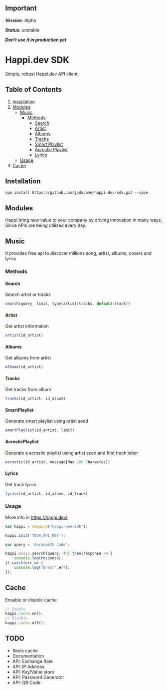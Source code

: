 ## Important
***Version:*** Alpha

***Status:*** unstable

***Don't use it in production yet***

# Happi.dev SDK
Simple, robust Happi.dev API client


## Table of Contents
1. [Installation](#installation)
2. [Modules](#modules)
    * [Music](#music)
        * [Methods](#methods)
            * [Search](#search)
            * [Artist](#artist)
            * [Albums](#albums)
            * [Tracks](#tracks)
            * [Smart Playlist](#smartplaylist)
            * [Acrostic Playlist](#acrosticplaylist)
            * [Lyrics](#lyrics)
    * [Usage](#usage)
4. [Cache](#cache)

## Installation
```bash
npm install https://github.com/jodacame/happi-dev-sdk.git --save
```


## Modules
Happi bring new value to your company by driving innovation in many ways. Since APIs are being utilized every day.

## Music
It provides free api to discover millions song, artist, albums, covers and lyrics

### Methods


#### Search
Search artist or tracks 
```javascript
search(query, limit, type[artist|tracks, default:track])
````
#### Artist
Get artist information
```javascript
artist(id_artist)
```
#### Albums
Get albums from artist 
```javascript
albums(id_artist)
```
#### Tracks
Get tracks from album 
```javascript
tracks(id_artist, id_album)
```
#### SmartPlaylist
Generate smart playlist using artist seed 
```javascript
smartPlaylist(id_artist, limit)
```
#### AcrosticPlaylist
Generate a acrostic playlist using artist seed and first track letter
```javascript
acrostic(id_artist, message[Max 100 Charactes])
```
#### Lyrics
Get track lyrics 
```javascript
lyrics(id_artist, id_album, id_track)
```
### Usage

More info in https://happi.dev/

```javascript
var happi = require("happi-dev-sdk");

happi.init('YOUR_API_KEY');

var query = 'Aerosmith Jade';

happi.music.search(query, 40).then(response => {
    console.log(response);
}).catch(err => {
    console.log("Error",err);
});
```

## Cache
Ensable or disable cache
```javascript
// Enable
happi.cache.on();
// Disable
happi.cache.off();
```


## TODO
* Redis cache
* Documentation
* API: Exchange Rate
* API: IP Address
* API: Key/Value store 
* API: Password Generator
* API: QR Code

